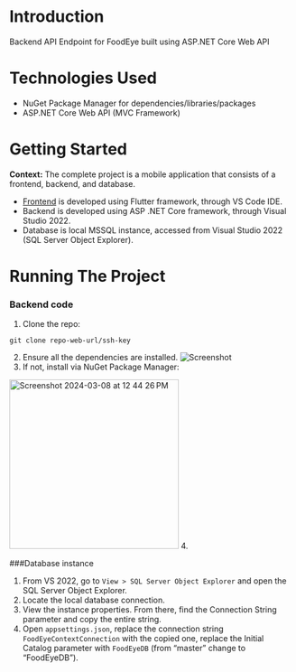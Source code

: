 # Introduction
Backend API Endpoint for FoodEye built using ASP.NET Core Web API 

# Technologies Used
- NuGet Package Manager for dependencies/libraries/packages
- ASP.NET Core Web API (MVC Framework)

# Getting Started
**Context:** The complete project is a mobile application that consists of a frontend, backend, and database. 
- [Frontend](https://github.com/BlueSky0322/food-eye-frontend) is developed using Flutter framework, through VS Code IDE.
- Backend is developed using ASP .NET Core framework, through Visual Studio 2022.
- Database is local MSSQL instance, accessed from Visual Studio 2022 (SQL Server Object Explorer). 

# Running The Project
### Backend code
1. Clone the repo:
```
git clone repo-web-url/ssh-key
```
2. Ensure all the dependencies are installed.
![Screenshot](https://github.com/BlueSky0322/food-eye-backend/assets/60435524/0a01dbd8-4ad7-4c88-9ed3-2cb747e3e3c8)
3. If not, install via NuGet Package Manager:
<img width="300" alt="Screenshot 2024-03-08 at 12 44 26 PM" src="https://github.com/BlueSky0322/food-eye-backend/assets/60435524/9cb8864f-48ea-4f7f-bbfd-377f116ba220">
4. 

###Database instance
1. From VS 2022, go to `View > SQL Server Object Explorer` and open the SQL Server Object Explorer.
2. Locate the local database connection.
3. View the instance properties. From there, find the Connection String parameter and copy the entire string.
4. Open `appsettings.json`, replace the connection string `FoodEyeContextConnection` with the copied one, replace the Initial Catalog parameter with `FoodEyeDB` (from “master” change to “FoodEyeDB”). 
